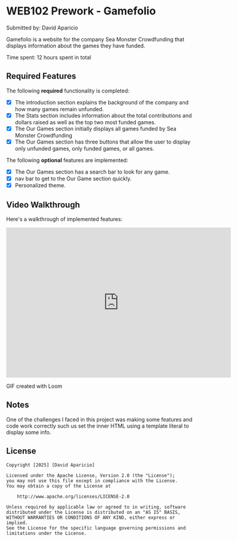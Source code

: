 # WEB102 Prework - Gamefolio

Submitted by: David Aparicio

Gamefolio is a website for the company Sea Monster Crowdfunding that displays information about the games they have funded.

Time spent: 12 hours spent in total

## Required Features

The following **required** functionality is completed:

* [x] The introduction section explains the background of the company and how many games remain unfunded.
* [x] The Stats section includes information about the total contributions and dollars raised as well as the top two most funded games.
* [x] The Our Games section initially displays all games funded by Sea Monster Crowdfunding
* [x] The Our Games section has three buttons that allow the user to display only unfunded games, only funded games, or all games.

The following **optional** features are implemented:

* [x] The Our Games section has a search bar to look for any game.
* [x] nav bar to get to the Our Game section quickly.
* [x] Personalized theme.

## Video Walkthrough

Here's a walkthrough of implemented features:

<iframe src="https://www.loom.com/share/e6294b027f5c4980b7306afe63faaa79?sid=89490369-fa35-4fb1-a1cb-4aa18ac6453a" 
        title="Video Walkthrough" 
        width="600" 
        height="400" 
        frameborder="0" 
        allow="accelerometer; autoplay; clipboard-write; encrypted-media; gyroscope; picture-in-picture" 
        allowfullscreen>
</iframe>


<!-- Replace this with whatever GIF tool you used! -->
GIF created with Loom
<!-- Recommended tools:
[Kap](https://getkap.co/) for macOS
[ScreenToGif](https://www.screentogif.com/) for Windows
[peek](https://github.com/phw/peek) for Linux. -->

## Notes

One of the challenges I faced in this project was making some features and code work correctly such us set the inner HTML using a template literal to display some info.

## License

    Copyright [2025] [David Aparicio]

    Licensed under the Apache License, Version 2.0 (the "License");
    you may not use this file except in compliance with the License.
    You may obtain a copy of the License at

        http://www.apache.org/licenses/LICENSE-2.0

    Unless required by applicable law or agreed to in writing, software
    distributed under the License is distributed on an "AS IS" BASIS,
    WITHOUT WARRANTIES OR CONDITIONS OF ANY KIND, either express or implied.
    See the License for the specific language governing permissions and
    limitations under the License.
